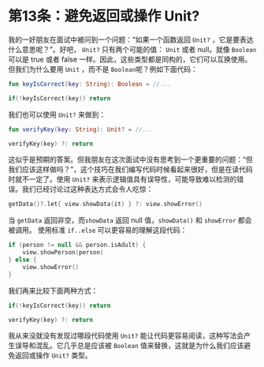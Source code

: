# 第13条：避免返回或操作 Unit?

我的一好朋友在面试中被问到一个问题：“如果一个函数返回 `Unit?` ，它是要表达什么意思呢？”。好吧， `Unit?` 只有两个可能的值： `Unit` 或者 null。就像 `Boolean` 可以是 true 或者 false 一样。因此，这些类型都是同构的，它们可以互换使用。但我们为什么要用 `Unit` ，而不是 `Boolean`呢？例如下面代码：

```kotlin
fun keyIsCorrect(key: String): Boolean = //...

if(!keyIsCorrect(key)) return
```

我们也可以使用 `Unit?` 来做到：

```kotlin
fun verifyKey(key: String): Unit? = //...

verifyKey(key) ?: return
```

这似乎是预期的答案。但我朋友在这次面试中没有思考到一个更重要的问题：“但我们应该这样做吗？”，这个技巧在我们编写代码时候看起来很好，但是在读代码时就不一定了。使用 `Unit?` 来表示逻辑值具有误导性，可能导致难以检测的错误。我们已经讨论过这种表达方式会令人吃惊：

```kotlin
getData()?.let{ view.showData(it) } ?: view.showError()
```

当 `getData` 返回非空，而`showData` 返回 null 值，`showData()` 和 `showError` 都会被调用。 使用标准 `if..else` 可以更容易的理解这段代码：

```kotlin
if (person != null && person.isAdult) {
    view.showPerson(person)
} else {
    view.showError()
}
```

我们再来比较下面两种方式：

```kotlin
if(!keyIsCorrect(key)) return

verifyKey(key) ?: return
```

我从来没就没有发现过哪段代码使用 `Unit?` 能让代码更容易阅读，这种写法会产生误导和混乱。它几乎总是应该被 `Boolean` 值来替换，这就是为什么我们应该避免返回或操作 `Unit?` 类型。
